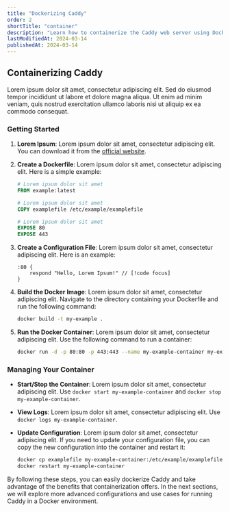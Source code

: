 ```yaml
---
title: "Dockerizing Caddy"
order: 2
shortTitle: "container"
description: "Learn how to containerize the Caddy web server using Docker for easy deployment and management."
lastModifiedAt: 2024-03-14
publishedAt: 2024-03-14
---
```


## Containerizing Caddy

Lorem ipsum dolor sit amet, consectetur adipiscing elit. Sed do eiusmod tempor incididunt ut labore et dolore magna aliqua. Ut enim ad minim veniam, quis nostrud exercitation ullamco laboris nisi ut aliquip ex ea commodo consequat.

### Getting Started

1. **Lorem Ipsum**: Lorem ipsum dolor sit amet, consectetur adipiscing elit. You can download it from the [official website](https://www.example.com).
2. **Create a Dockerfile**: Lorem ipsum dolor sit amet, consectetur adipiscing elit. Here is a simple example:

   ```dockerfile
   # Lorem ipsum dolor sit amet
   FROM example:latest

   # Lorem ipsum dolor sit amet
   COPY examplefile /etc/example/examplefile

   # Lorem ipsum dolor sit amet
   EXPOSE 80
   EXPOSE 443
   ```

3. **Create a Configuration File**: Lorem ipsum dolor sit amet, consectetur adipiscing elit. Here is an example:

   ```nginx
   :80 {
       respond "Hello, Lorem Ipsum!" // [!code focus]
   }
   ```

4. **Build the Docker Image**: Lorem ipsum dolor sit amet, consectetur adipiscing elit. Navigate to the directory containing your Dockerfile and run the following command:

   ```sh
   docker build -t my-example .
   ```

5. **Run the Docker Container**: Lorem ipsum dolor sit amet, consectetur adipiscing elit. Use the following command to run a container:

   ```sh
   docker run -d -p 80:80 -p 443:443 --name my-example-container my-example
   ```

### Managing Your Container

- **Start/Stop the Container**: Lorem ipsum dolor sit amet, consectetur adipiscing elit. Use `docker start my-example-container` and `docker stop my-example-container`.
- **View Logs**: Lorem ipsum dolor sit amet, consectetur adipiscing elit. Use `docker logs my-example-container`.
- **Update Configuration**: Lorem ipsum dolor sit amet, consectetur adipiscing elit. If you need to update your configuration file, you can copy the new configuration into the container and restart it:

  ```sh
  docker cp examplefile my-example-container:/etc/example/examplefile
  docker restart my-example-container
  ```

By following these steps, you can easily dockerize Caddy and take advantage of the benefits that containerization offers. In the next sections, we will explore more advanced configurations and use cases for running Caddy in a Docker environment.
